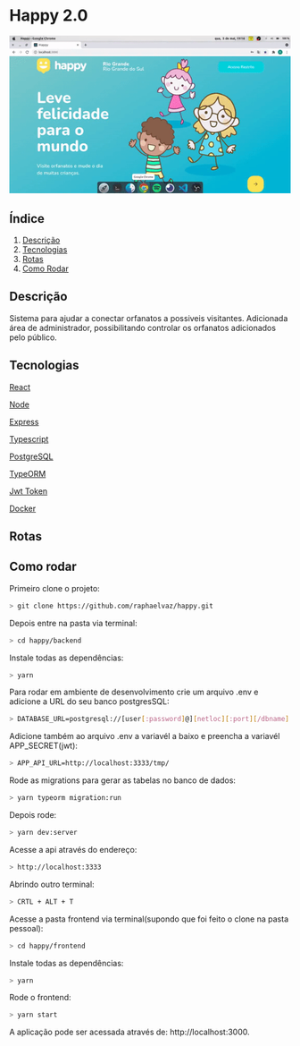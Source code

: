 # Happy 2.0

![](happyl.gif)

## Índice
  1. [Descrição](#description)
  2. [Tecnologias](#techs)
  3. [Rotas](#rotes)
  4. [Como Rodar](#run)
  
 <div id='description' />
 
## Descrição

Sistema para ajudar a conectar orfanatos a possiveis visitantes. Adicionada área de administrador, possibilitando controlar os orfanatos adicionados pelo público.

<div id='techs' />

## Tecnologias

[React](https://pt-br.reactjs.org/)

[Node](https://nodejs.org/en/)

[Express](https://expressjs.com/pt-br/)

[Typescript](https://www.typescriptlang.org/)

[PostgreSQL](https://www.postgresql.org/)

[TypeORM](https://typeorm.io/#/)

[Jwt Token](https://jwt.io/)

[Docker](https://www.docker.com/)



<div id='rotes' />

## Rotas

<div id='run' />

## Como rodar

Primeiro clone o projeto:

```bash
> git clone https://github.com/raphaelvaz/happy.git
```
Depois entre na pasta via terminal:

```bash
> cd happy/backend
```
Instale todas as dependências:

```bash
> yarn
```
Para rodar em ambiente de desenvolvimento crie um arquivo .env e adicione a URL do seu banco postgresSQL:

```bash
> DATABASE_URL=postgresql://[user[:password]@][netloc][:port][/dbname]
```
Adicione também ao arquivo .env a variavél a baixo e preencha a variavél APP_SECRET(jwt):

```bash
> APP_API_URL=http://localhost:3333/tmp/
```
Rode as migrations para gerar as tabelas no banco de dados:

```bash
> yarn typeorm migration:run
```

Depois rode: 
```bash
> yarn dev:server
```

Acesse a api através do endereço:
```bash
> http://localhost:3333
```
Abrindo outro terminal:

```bash
> CRTL + ALT + T 
```
Acesse a pasta frontend via terminal(supondo que foi feito o clone na pasta pessoal):

```bash
> cd happy/frontend
```
Instale todas as dependências:

```bash
> yarn
```
Rode o frontend:

```bash
> yarn start
```
A aplicação pode ser acessada através de: http://localhost:3000.

